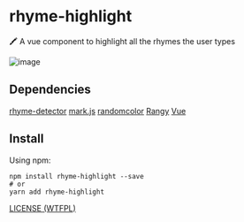 # rhyme-highlight
🖍 A vue component to highlight all the rhymes the user types

![image](https://user-images.githubusercontent.com/18104679/96329594-4430f800-109a-11eb-9bbc-7b552628eb47.gif)

## Dependencies

[rhyme-detector](https://www.npmjs.com/package/rhyme-detector) [mark.js](https://www.npmjs.com/package/mark.js) [randomcolor](https://www.npmjs.com/package/randomcolor) 
[Rangy](https://www.npmjs.com/package/rangy) [Vue](https://www.npmjs.com/package/vue) 
## Install

Using npm:

```console
npm install rhyme-highlight --save
# or
yarn add rhyme-highlight
```

[LICENSE (WTFPL)](/LICENSE)
